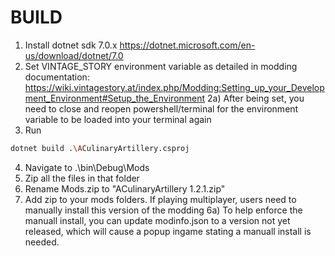 # BUILD

1) Install dotnet sdk 7.0.x  https://dotnet.microsoft.com/en-us/download/dotnet/7.0
2) Set VINTAGE_STORY environment variable as detailed in modding documentation: https://wiki.vintagestory.at/index.php/Modding:Setting_up_your_Development_Environment#Setup_the_Environment
2a) After being set, you need to close and reopen powershell/terminal for the environment variable to be loaded into your terminal again
3) Run 
```bash
dotnet build .\ACulinaryArtillery.csproj
```
4) Navigate to .\bin\Debug\Mods
5) Zip all the files in that folder
6) Rename Mods.zip to "ACulinaryArtillery 1.2.1.zip"
6) Add zip to your mods folders.  If playing multiplayer, users need to manually install this version of the modding
6a) To help enforce the manuall install, you can update modinfo.json to a version not yet released, which will cause a popup ingame stating a manuall install is needed.
